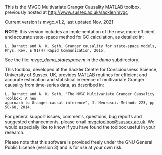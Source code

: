 This is the MVGC Multivariate Granger Causality MATLAB toolbox, previously
hosted at http://www.sussex.ac.uk/sackler/mvgc

Current version is mvgc_v1.2, last updated Nov. 2021

**NOTE**: this version includes an implementation of the new, more efficient and accurate
state-space method for GC calculation, as detailed in:

    L. Barnett and A. K. Seth, Granger causality for state-space models,
    Phys. Rev. E 91(4) Rapid Communication, 2015.

See the file: *mvgc_demo_statespace.m* in the *demo* subdirectory.

This toolbox, developed at the Sackler Centre for Consciousness Science,
University of Sussex, UK, provides MATLAB routines for efficient and accurate
estimation and statistical inference of multivariate Granger causality from
time-series data, as described in:

    L. Barnett and A. K. Seth, "The MVGC Multivariate Granger Causality Toolbox: A new
    approach to Granger-causal inference", J. Neurosci. Methods 223, pp 50-68, 2014.

For general support issues, comments, questions, bug reports and suggested enhancements,
please email mvgctoolbox@sussex.ac.uk. We would especially like to know if you have
found the toolbox useful in your research.

Please note that this software is provided freely under the GNU General Public License
(version 3) and is for use at your own risk.
